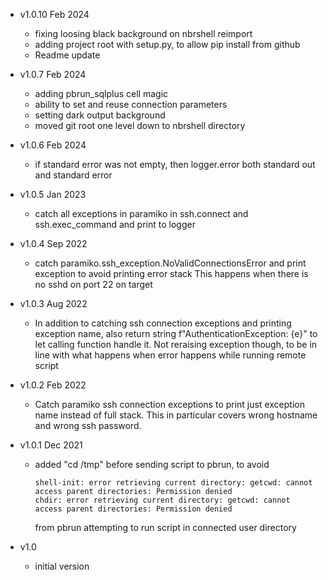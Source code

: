 - v1.0.10 Feb 2024
	- fixing loosing black background on nbrshell reimport
	- adding project root with setup.py, to allow pip install from github
	- Readme update
- v1.0.7 Feb 2024
	- adding pbrun_sqlplus cell magic
	- ability to set and reuse connection parameters
	- setting dark output background
	- moved git root one level down to nbrshell directory
- v1.0.6 Feb 2024
	- if standard error was not empty, then logger.error both standard out and standard error
- v1.0.5 Jan 2023
	- catch all exceptions in paramiko in ssh.connect and ssh.exec_command and print to logger
	
- v1.0.4 Sep 2022
	- catch paramiko.ssh_exception.NoValidConnectionsError and print exception to avoid printing error stack
	  This happens when there is no sshd on port 22 on target
	
- v1.0.3 Aug 2022
	- In addition to catching ssh connection exceptions and printing exception name, also 
	  return string f"AuthenticationException: {e}" to let calling function handle it.
	  Not reraising exception though, to be in line with what happens when error happens while running remote script
	
- v1.0.2 Feb 2022
	- Catch paramiko ssh connection exceptions to print just exception name instead of full stack.
	  This in particular covers wrong hostname and wrong ssh password.
	
- v1.0.1 Dec 2021
	- added "cd /tmp" before sending script to pbrun, to avoid 
		```
		shell-init: error retrieving current directory: getcwd: cannot access parent directories: Permission denied
		chdir: error retrieving current directory: getcwd: cannot access parent directories: Permission denied
		```
		from pbrun attempting to run script in connected user directory
		
- v1.0
	- initial version

